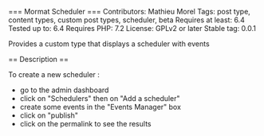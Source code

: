 === Mormat Scheduler ===
Contributors: Mathieu Morel
Tags: post type, content types, custom post types, scheduler, beta
Requires at least: 6.4
Tested up to:      6.4
Requires PHP:      7.2
License: GPLv2 or later
Stable tag: 0.0.1

Provides a custom type that displays a scheduler with events

== Description ==

To create a new scheduler :
- go to the admin dashboard 
- click on "Schedulers" then on "Add a scheduler"
- create some events in the "Events Manager" box
- click on "publish"
- click on the permalink to see the results

